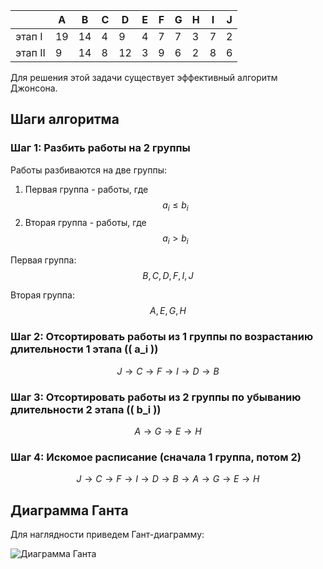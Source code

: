 |       | A  | B  | C  | D  | E  | F  | G  | H  | I  | J  |
|-------|----|----|----|----|----|----|----|----|----|----|
| этап I  | 19 | 14 | 4  | 9  | 4  | 7 | 7  | 3  | 7  | 2 |
| этап II | 9 | 14 | 8  | 12 | 3  | 9  | 6  | 2  | 8  | 6  |

Для решения этой задачи существует эффективный алгоритм Джонсона.

## Шаги алгоритма

### Шаг 1: Разбить работы на 2 группы

Работы разбиваются на две группы:
1. Первая группа - работы, где  $$ a_i \leq b_i $$
2. Вторая группа - работы, где $$ a_i > b_i $$

Первая группа: $$ B, C, D, F, I, J $$

Вторая группа: $$ A, E, G, H $$

### Шаг 2: Отсортировать работы из 1 группы по возрастанию длительности 1 этапа (\( a_i \))

$$ J \rightarrow C \rightarrow F \rightarrow I \rightarrow D \rightarrow B $$

### Шаг 3: Отсортировать работы из 2 группы по убыванию длительности 2 этапа (\( b_i \))

$$ A \rightarrow G \rightarrow E \rightarrow H $$

### Шаг 4: Искомое расписание (сначала 1 группа, потом 2)

$$ J \rightarrow C \rightarrow F \rightarrow I \rightarrow D \rightarrow B \rightarrow A \rightarrow G \rightarrow E \rightarrow H $$

## Диаграмма Ганта

Для наглядности приведем Гант-диаграмму:

![Диаграмма Ганта](https://i.ibb.co/1sSXxzM/2024-12-18-142715.png)

